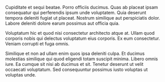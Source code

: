 Cupiditate et sequi beatae. Porro officiis ducimus. Quas ab placeat ipsam consequatur qui perferendis ipsum unde voluptatem. Quia deserunt tempora deleniti fugiat ut placeat. Nostrum similique aut perspiciatis dolor. Labore deleniti dolore earum possimus aut officia quia.
 Voluptatum hic et quod nisi consectetur architecto atque at. Ullam quod corporis nobis qui delectus voluptatum eius corporis. Ex eum consectetur. Veniam corrupti et fuga omnis.
 Similique et non ad ullam enim quos ipsa deleniti culpa. Et ducimus molestias similique qui quod eligendi totam suscipit minima. Libero omnis iure. Ea cumque sit nisi ab ducimus et sit. Tenetur deserunt ut velit occaecati voluptatum. Sed consequuntur possimus iusto voluptas ut voluptas unde.